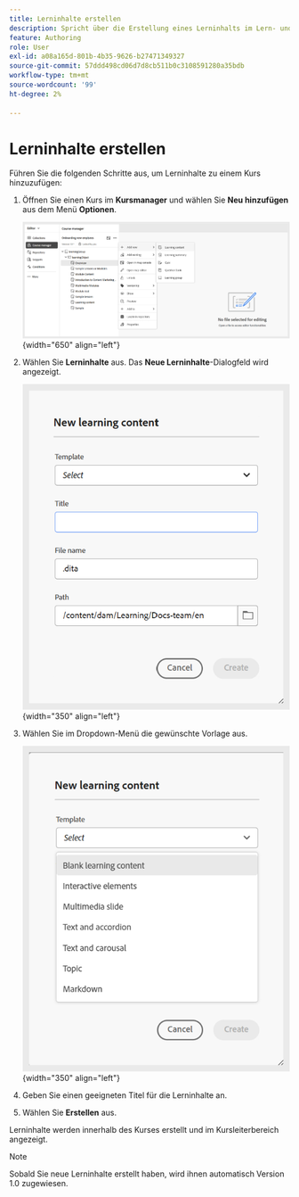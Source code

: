 ```yaml
---
title: Lerninhalte erstellen
description: Spricht über die Erstellung eines Lerninhalts im Lern- und Schulungsinhalt.
feature: Authoring
role: User
exl-id: a08a165d-801b-4b35-9626-b27471349327
source-git-commit: 57ddd498cd06d7d8cb511b0c3108591280a35bdb
workflow-type: tm+mt
source-wordcount: '99'
ht-degree: 2%

---
```


# Lerninhalte erstellen

Führen Sie die folgenden Schritte aus, um Lerninhalte zu einem Kurs hinzuzufügen:

1. Öffnen Sie einen Kurs im **Kursmanager** und wählen Sie **Neu hinzufügen** aus dem Menü **Optionen**.

   ![](assets/workflow-learning-content.png){width="650" align="left"}

1. Wählen Sie **Lerninhalte** aus.
Das **Neue Lerninhalte**-Dialogfeld wird angezeigt.

   ![](assets/learning-content-dialog.png){width="350" align="left"}

1. Wählen Sie im Dropdown-Menü die gewünschte Vorlage aus.

   ![](assets/template-types-lc.png){width="350" align="left"}

1. Geben Sie einen geeigneten Titel für die Lerninhalte an.
1. Wählen Sie **Erstellen** aus.

Lerninhalte werden innerhalb des Kurses erstellt und im Kursleiterbereich angezeigt.

>[!NOTE]
>
> Sobald Sie neue Lerninhalte erstellt haben, wird ihnen automatisch Version 1.0 zugewiesen.
